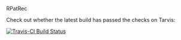 
<!-- README.md is generated from README.Rmd. Please edit that file -->
RPatRec

Check out whether the latest build has passed the checks on Tarvis:

[![Travis-CI Build Status](https://travis-ci.org/maiers94/rpatrec.svg?branch=master)](https://travis-ci.org/maiers94/rpatrec)
